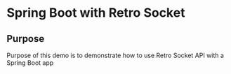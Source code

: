 # Spring Boot with Retro Socket 

## Purpose

Purpose of this demo is to demonstrate how to use Retro Socket API with a Spring Boot app